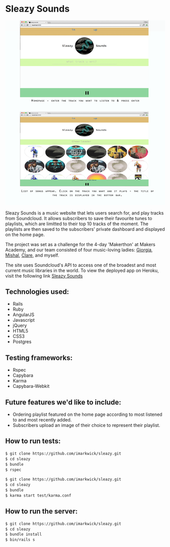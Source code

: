 # Sleazy Sounds

![alt tag](app/assets/images/sleazy_720.png)

Sleazy Sounds is a music website that lets users search for, and play tracks from Soundcloud. It allows subscribers to save their favourite tunes to playlists, which are limitted to their top 10 tracks of the moment. The playlists are then saved to the subscribers' private dashboard and displayed on the home page.

The project was set as a challenge for the 4-day 'Makerthon' at Makers Academy, and our team consisted of four music-loving ladies:
[Giorgia](https://github.com/giorgia-amici), [Mishal](https://github.com/mishal1), [Clare](https://github.com/ctrembath), and myself.

The site uses Soundcloud's API to access one of the broadest and most current music libraries in the world.
To view the deployed app on Heroku, visit the following link [Sleazy Sounds](https://sleazysounds.herokuapp.com)

## Technologies used:

- Rails
- Ruby
- AngularJS
- Javascript
- jQuery
- HTML5
- CSS3
- Postgres 

## Testing frameworks:

- Rspec
- Capybara
- Karma
- Capybara-Webkit

## Future features we'd like to include:

- Ordering playlist featured on the home page according to most listened to and most recently added.
- Subscribers upload an image of their choice to represent their playlist.

## How to run tests:

```sh
$ git clone https://github.com/imarkwick/sleazy.git
$ cd sleazy
$ bundle
$ rspec
```

```sh
$ git clone https://github.com/imarkwick/sleazy.git
$ cd sleazy
$ bundle
$ karma start test/karma.conf
```

## How to run the server:

```sh
$ git clone https://github.com/imarkwick/sleazy.git
$ cd sleazy
$ bundle install
$ bin/rails s
```
